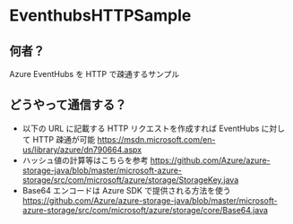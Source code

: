 # EventhubsHTTPSample 

## 何者？
Azure EventHubs を HTTP で疎通するサンプル

## どうやって通信する？
- 以下の URL に記載する HTTP リクエストを作成すれば EventHubs に対して HTTP 疎通が可能 https://msdn.microsoft.com/en-us/library/azure/dn790664.aspx
- ハッシュ値の計算等はこちらを参考 https://github.com/Azure/azure-storage-java/blob/master/microsoft-azure-storage/src/com/microsoft/azure/storage/StorageKey.java
- Base64 エンコードは Azure SDK で提供される方法を使う https://github.com/Azure/azure-storage-java/blob/master/microsoft-azure-storage/src/com/microsoft/azure/storage/core/Base64.java
